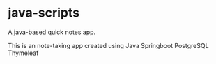 # java-scripts
A java-based quick notes app.

This is an note-taking app created using
  Java Springboot
  PostgreSQL
  Thymeleaf



